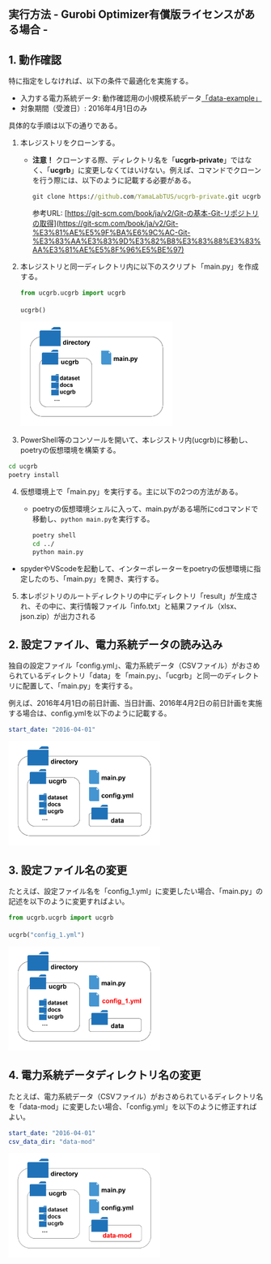 ## 実行方法 - Gurobi Optimizer有償版ライセンスがある場合 -

## 1. 動作確認

特に指定をしなければ、以下の条件で最適化を実施する。

- 入力する電力系統データ: 動作確認用の小規模系統データ[「data-example」](../../data_set/data-example)
- 対象期間（受渡日）: 2016年4月1日のみ

具体的な手順は以下の通りである。

1. 本レジストリをクローンする。
     - **注意！** クローンする際、ディレクトリ名を「**ucgrb-private**」ではなく、「**ucgrb**」に変更しなくてはいけない。例えば、コマンドでクローンを行う際には、以下のように記載する必要がある。

       ```cmd
       git clone https://github.com/YamaLabTUS/ucgrb-private.git ucgrb
       ```
       参考URL: [https://git-scm.com/book/ja/v2/Git-の基本-Git-リポジトリの取得](https://git-scm.com/book/ja/v2/Git-%E3%81%AE%E5%9F%BA%E6%9C%AC-Git-%E3%83%AA%E3%83%9D%E3%82%B8%E3%83%88%E3%83%AA%E3%81%AE%E5%8F%96%E5%BE%97)


2. 本レジストリと同一ディレクトリ内に以下のスクリプト「main.py」を作成する。

   ```python:main.py
   from ucgrb.ucgrb import ucgrb

   ucgrb()
   ```

   <img src="../img/03/directories_1.png" width="300" alt="Construct of directories">

3. PowerShell等のコンソールを開いて、本レジストリ内(ucgrb)に移動し、poetryの仮想環境を構築する。

  ```cmd
  cd ucgrb
  poetry install
  ```


4. 仮想環境上で「main.py」を実行する。主に以下の2つの方法がある。

   - poetryの仮想環境シェルに入って、main.pyがある場所にcdコマンドで移動し、`python main.py`を実行する。

     ```cmd
     poetry shell
     cd ../
     python main.py
     ```
  - spyderやVScodeを起動して、インターポレーターをpoetryの仮想環境に指定したのち、「main.py」を開き、実行する。
    


5. 本レポジトリのルートディレクトリの中にディレクトリ「result」が生成され、その中に、実行情報ファイル「info.txt」と結果ファイル（xlsx、json.zip）が出力される

## 2. 設定ファイル、電力系統データの読み込み

独自の設定ファイル「config.yml」、電力系統データ（CSVファイル）がおさめられているディレクトリ「data」を「main.py」、「ucgrb」と同一のディレクトリに配置して、「main.py」を実行する。

例えば、2016年4月1日の前日計画、当日計画、2016年4月2日の前日計画を実施する場合は、config.ymlを以下のように記載する。

```yml
start_date: "2016-04-01"
```

  <img src="../img/03/directories_2.png" width="300" alt="Construct of directories">

## 3. 設定ファイル名の変更

たとえば、設定ファイル名を「config_1.yml」に変更したい場合、「main.py」の記述を以下のように変更すればよい。

```python
from ucgrb.ucgrb import ucgrb

ucgrb("config_1.yml")
```

  <img src="../img/03/directories_3.png" width="300" alt="Construct of directories">

## 4. 電力系統データディレクトリ名の変更

たとえば、電力系統データ（CSVファイル）がおさめられているディレクトリ名を「data-mod」に変更したい場合、「config.yml」を以下のように修正すればよい。

```yml
start_date: "2016-04-01"
csv_data_dir: "data-mod"
```

  <img src="../img/03/directories_4.png" width="300" alt="Construct of directories">